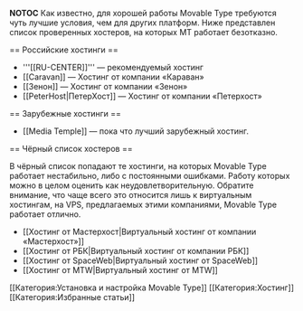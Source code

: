 __NOTOC__
Как известно, для хорошей работы Movable Type требуются чуть лучшие условия, чем для других платформ. Ниже представлен список проверенных хостеров, на которых MT работает безотказно.

== Российские хостинги ==

* '''[[RU-CENTER]]''' — рекомендуемый хостинг
* [[Caravan]] — Хостинг от компании «Караван»
* [[Зенон]] — Хостинг от компании «Зенон»
* [[PeterHost|ПетерХост]] — Хостинг от компании «Петерхост»

== Зарубежные хостинги ==

* [[Media Temple]] — пока что лучший зарубежный хостинг.

== Чёрный список хостеров ==

В чёрный список попадают те хостинги, на которых Movable Type работает нестабильно, либо с постоянными ошибками. Работу которых можно в целом оценить как неудовлетворительную.
Обратите внимание, что чаще всего это относится лишь к виртуальным хостингам, на VPS, предлагаемых этими компаниями, Movable Type работает отлично.

* [[Хостинг от Мастерхост|Виртуальный хостинг от компании «Мастерхост»]]
* [[Хостинг от РБК|Виртуальный хостинг от компании РБК]]
* [[Хостинг от SpaceWeb|Виртуальный хостинг от SpaceWeb]]
* [[Хостинг от MTW|Виртуальный хостинг от MTW]]

[[Категория:Установка и настройка Movable Type]]
[[Категория:Хостинг]]
[[Категория:Избранные статьи]]

